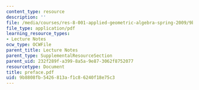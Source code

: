 ```yaml
---
content_type: resource
description: ''
file: /media/courses/res-8-001-applied-geometric-algebra-spring-2009/9b8808fb5426813af1c86240f18e75c3_preface.pdf
file_type: application/pdf
learning_resource_types:
- Lecture Notes
ocw_type: OCWFile
parent_title: Lecture Notes
parent_type: SupplementalResourceSection
parent_uid: 232f289f-a399-8a5a-9e87-3062f8752077
resourcetype: Document
title: preface.pdf
uid: 9b8808fb-5426-813a-f1c8-6240f18e75c3
---
```

